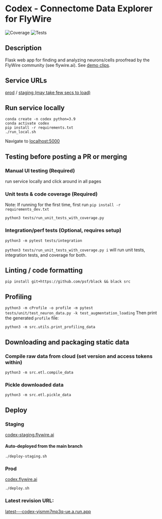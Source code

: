 # Codex - Connectome Data Explorer for FlyWire

![Coverage](https://img.shields.io/endpoint?url=https://gist.githubusercontent.com/kaikue/a442efe7b753f00d0f7a1cfceff87f61/raw/codex_badge_coverage.json)
![Tests](https://img.shields.io/endpoint?url=https://gist.githubusercontent.com/kaikue/a442efe7b753f00d0f7a1cfceff87f61/raw/codex_badge_tests.json)

## Description
Flask web app for finding and analyzing neurons/cells proofread by the
FlyWire community (see flywire.ai). See [demo clips](https://codex.flywire.ai/demo_clip).

## Service URLs
[prod](https://codex.flywire.ai) / [staging (may take few secs to load)](https://codex-staging.flywire.ai)

## Run service locally
```
conda create -n codex python=3.9
conda activate codex
pip install -r requirements.txt
./run_local.sh
```
Navigate to [localhost:5000](http://localhost:5000)


## Testing before posting a PR or merging
### Manual UI testing (Required)
run service locally and click around in all pages
### Unit tests & code coverage (Required)
Note: If running for the first time, first run `pip install -r requirements_dev.txt`

`python3 tests/run_unit_tests_with_coverage.py`
### Integration/perf tests (Optional, requires setup)
`python3 -m pytest tests/integration`

`python3 tests/run_unit_tests_with_coverage.py i` will run unit tests, integration tests, and coverage for both.


## Linting / code formatting
```
pip install git+https://github.com/psf/black && black src
```

## Profiling
```python3 -m cProfile -o profile -m pytest tests/unit/test_neuron_data.py -k test_augmentation_loading```
Then print the generated `profile` file:
```
python3 -m src.utils.print_profiling_data
```

## Downloading and packaging static data
### Compile raw data from cloud (set version and access tokens within)
```
python3 -m src.etl.compile_data
```
### Pickle downloaded data
```
python3 -m src.etl.pickle_data
```


## Deploy
### Staging
[codex-staging.flywire.ai](https://codex-staging.flywire.ai)
#### Auto-deployed from the main branch
```
./deploy-staging.sh
```
### Prod
[codex.flywire.ai](https://codex.flywire.ai)
```
./deploy.sh
```

### Latest revision URL:
[latest---codex-yjsmm7mp3q-ue.a.run.app](https://latest---codex-yjsmm7mp3q-ue.a.run.app/)
